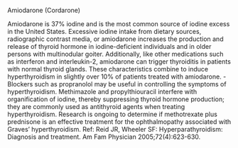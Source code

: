 Amiodarone (Cordarone)

Amiodarone is 37% iodine and is the most common source of iodine excess in the United States.
Excessive iodine intake from dietary sources, radiographic contrast media, or amiodarone increases the
production and release of thyroid hormone in iodine-deficient individuals and in older persons with
multinodular goiter. Additionally, like other medications such as interferon and interleukin-2, amiodarone
can trigger thyroiditis in patients with normal thyroid glands. These characteristics combine to induce
hyperthyroidism in slightly over 10% of patients treated with amiodarone.  -Blockers such as propranolol may be useful in controlling the symptoms of hyperthyroidism. Methimazole and propylthiouracil interfere with organification of iodine, thereby suppressing thyroid hormone production; they are commonly used as antithyroid agents when treating hyperthyroidism. Research is ongoing to determine if methotrexate plus prednisone is an effective treatment for the ophthalmopathy associated with Graves’ hyperthyroidism.
Ref: Reid JR, Wheeler SF: Hyperparathyroidism: Diagnosis and treatment. Am Fam Physician 2005;72(4):623-630.